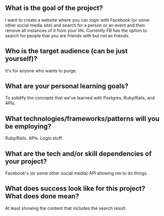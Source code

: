 ## What is the goal of the project?
I want to create a website where you can login with Facebook (or some other social media site) and search for a person or an event and then remove all instances of it from your life. Currently FB has the option to search for people that you are friends with but not ex friends.

## Who is the target audience (can be just yourself)?
It's for anyone who wants to purge.

## What are your personal learning goals?
To solidify the concepts that we've learned with Postgres, Ruby/Rails, and APIs. 

## What technologies/frameworks/patterns will you be employing?
Ruby/Rails. APIs. Login stuff.

## What are the tech and/or skill dependencies of your project?
Facebook's (or some other social media) API allowing me to do things.

## What does success look like for this project? What does done mean?
At least showing the content that includes the search result.

